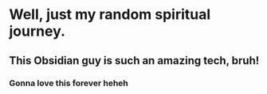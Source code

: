 # Well, just my random spiritual journey.
## This Obsidian guy is such an amazing tech, bruh!
### Gonna love this forever heheh
